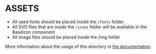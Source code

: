 # ASSETS

- All used fonts should be placed inside the `/fonts` folder.
- All SVG files that are inside the `/icons` folder will be available in the BaseIcon component
- All image files should be placed inside the /img folder

More information about the usage of this directory in [the documentation](https://nuxtjs.org/guide/assets#webpacked).
